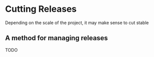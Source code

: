 # Cutting Releases

Depending on the scale of the project, it may make sense to cut stable

## A method for managing releases

TODO
